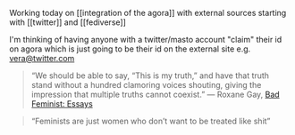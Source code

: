 Working today on [[integration of the agora]] with external sources starting with [[twitter]] and [[fediverse]]

I'm thinking of having anyone with a twitter/masto account "claim" their id on agora which is just going to be their id on the external site e.g. vera@twitter.com

>“We should be able to say, “This is my truth,” and have that truth stand without a hundred clamoring voices shouting, giving the impression that multiple truths cannot coexist.” ―  Roxane Gay,   [Bad Feminist: Essays](https://www.goodreads.com/work/quotes/26563816)

>“Feminists are just women who don’t want to be treated like shit”

